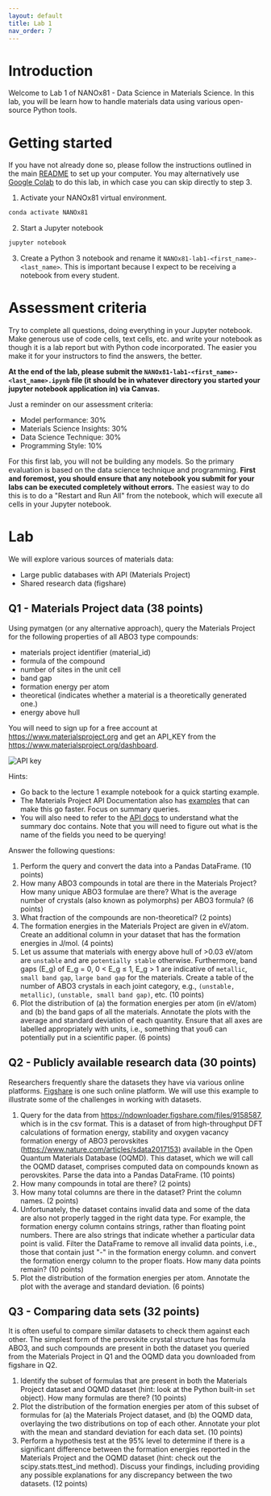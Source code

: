 ```yaml
---
layout: default
title: Lab 1
nav_order: 7
---
```


# Introduction

Welcome to Lab 1 of NANOx81 - Data Science in Materials Science. In this lab, you will be learn how to handle materials
data using various open-source Python tools.

# Getting started

If you have not already done so, please follow the instructions outlined in the main [README](https://github.com/materialsvirtuallab/nano281)
to set up your computer. You may alternatively use [Google Colab](https://colab.research.google.com/) to do this lab,
in which case you can skip directly to step 3.

1. Activate your NANOx81 virtual environment.
```bash
conda activate NANOx81
```
2. Start a Jupyter notebook
```bash
jupyter notebook
```
3. Create a Python 3 notebook and rename it `NANOx81-lab1-<first_name>-<last_name>`. This is important because I expect 
   to be receiving a notebook from every student.

# Assessment criteria

Try to complete all questions, doing everything in your Jupyter notebook. Make generous use of code cells, text cells, 
etc. and write your notebook as though it is a lab report but with Python code incorporated. The easier you make it for
your instructors to find the answers, the better.

**At the end of the lab, please submit the `NANOx81-lab1-<first_name>-<last_name>.ipynb` file (it should be in whatever
directory you started your jupyter notebook application in) via Canvas.**

Just a reminder on our assessment criteria:
- Model performance: 30%
- Materials Science Insights: 30%
- Data Science Technique: 30%
- Programming Style: 10%

For this first lab, you will not be building any models. So the primary evaluation is based on the data science
technique and programming. **First and foremost, you should ensure that any notebook you submit for your labs can be
executed completely without errors.** The easiest way to do this is to do a "Restart and Run All" from the notebook,
which will execute all cells in your Jupyter notebook.

# Lab

We will explore various sources of materials data:
* Large public databases with API (Materials Project)
* Shared research data (figshare)

## Q1 - Materials Project data (38 points)

Using pymatgen (or any alternative approach), query the Materials Project for the following properties of all ABO3 type
compounds: 

- materials project identifier (material_id)
- formula of the compound
- number of sites in the unit cell
- band gap
- formation energy per atom
- theoretical (indicates whether a material is a theoretically generated one.)
- energy above hull

You will need to sign up for a free account at https://www.materialsproject.org and get an API_KEY from the
https://www.materialsproject.org/dashboard.

![API key](MP_API_KEY.png "Getting the Materials Project API key")

Hints:
- Go back to the lecture 1 example notebook for a quick starting example.
- The Materials Project API Documentation also has [examples](https://docs.materialsproject.org/downloading-data/using-the-api/examples)
  that can make this go faster. Focus on summary queries.
- You will also need to refer to the [API docs](https://api.materialsproject.org/docs) to understand what the summary
  doc contains. Note that you will need to figure out what is the name of the fields you need to be querying!

Answer the following questions:

1. Perform the query and convert the data into a Pandas DataFrame. (10 points)
2. How many ABO3 compounds in total are there in the Materials Project? How many unique ABO3 formulae are there? What
   is the average number of crystals (also known as polymorphs) per ABO3 formula? (6 points)
3. What fraction of the compounds are non-theoretical? (2 points)
4. The formation energies in the Materials Project are given in eV/atom. Create an additional column in your dataset
   that has the formation energies in J/mol. (4 points)
5. Let us assume that materials with energy above hull of >0.03 eV/atom are `unstable` and are `potentially stable`
   otherwise. Furthermore, band gaps (E_g) of E_g = 0, 0 < E_g ≤ 1, E_g > 1 are indicative of `metallic`, 
   `small band gap`, `large band gap` for the materials. Create a table of the number of ABO3 crystals in each joint
   category, e.g., `(unstable, metallic)`, `(unstable, small band gap)`, etc. (10 points)
6. Plot the distribution of (a) the formation energies per atom (in eV/atom) and (b) the band gaps of all the materials.
   Annotate the plots with the average and standard deviation of each quantity. Ensure that all axes are labelled
   appropriately with units, i.e., something that you6 can potentially put in a scientific paper. (6 points)


## Q2 - Publicly available research data (30 points)

Researchers frequently share the datasets they have via various online platforms. [Figshare](https://figshare.com/) is
one such online platform. We will use this example to illustrate some of the challenges in working with datasets.

1. Query for the data from https://ndownloader.figshare.com/files/9158587, which is in the csv format. This is a dataset
   of from high-throughput DFT calculations of formation energy, stability and oxygen vacancy formation energy of ABO3
   perovskites (https://www.nature.com/articles/sdata2017153) available in the Open Quantum Materials Database (OQMD).
   This dataset, which we will call the OQMD dataset, comprises computed data on compounds known as perovskites. Parse
   the data into a Pandas DataFrame. (10 points)
2. How many compounds in total are there? (2 points)
3. How many total columns are there in the dataset? Print the column names. (2 points)
4. Unfortunately, the dataset contains invalid data and some of the data are also not properly tagged in the right data
   type. For example, the formation energy column contains strings, rather than floating point numbers. There are also
   strings that indicate whether a particular data point is valid. Filter the DataFrame to remove all invalid data
   points, i.e., those that contain just "-" in the formation energy column. and convert the formation energy column to
   the proper floats. How many data points remain? (10 points)
5. Plot the distribution of the formation energies per atom. Annotate the plot with the average and standard deviation.
   (6 points)

## Q3 - Comparing data sets (32 points)

It is often useful to compare similar datasets to check them against each other. The simplest form of the perovskite
crystal structure has formula ABO3, and such compounds are present in both the dataset you queried from the Materials
Project in Q1 and the OQMD data you downloaded from figshare in Q2.

1. Identify the subset of formulas that are present in both the Materials Project dataset and OQMD dataset (hint: look
   at the Python built-in `set` object). How many formulas are there? (10 points)
2. Plot the distribution of the formation energies per atom of this subset of formulas for (a) the Materials Project
   dataset, and (b) the OQMD data, overlaying the two distributions on top of each other. Annotate your plot with the
   mean and standard deviation for each data set. (10 points)
3. Perform a hypothesis test at the 95% level to determine if there is a significant difference between the formation
   energies reported in the Materials Project and the OQMD dataset (hint: check out the scipy.stats.ttest_ind method).
   Discuss your findings, including providing any possible explanations for any discrepancy between the two datasets.
   (12 points)
